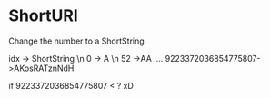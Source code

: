 ShortURI
========

Change the number to a ShortString

idx -> ShortString \n
0 -> A \n
52 ->AA
....
9223372036854775807->AKosRATznNdH

if 9223372036854775807 < ? xD
